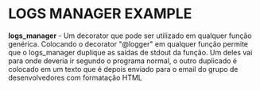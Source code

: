 # LOGS MANAGER EXAMPLE

**logs_manager** - Um decorator que pode ser utilizado em qualquer função genérica. Colocando o decorator "@logger" em qualquer função
permite que o logs_manager duplique as saídas de stdout da função. 
Um deles vai para onde deveria ir segundo o programa normal, o outro duplicado
é colocado em um texto que é depois enviado para o email do grupo de desenvolvedores com formatação HTML
